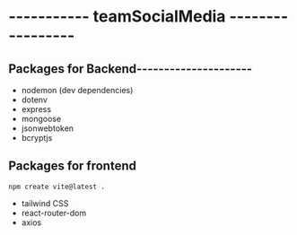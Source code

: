 # ----------- teamSocialMedia -----------------

## Packages for Backend---------------------

- nodemon (dev dependencies)
- dotenv
- express
- mongoose
- jsonwebtoken
- bcryptjs

## Packages for frontend

```
npm create vite@latest .

```

- tailwind CSS
- react-router-dom
- axios
